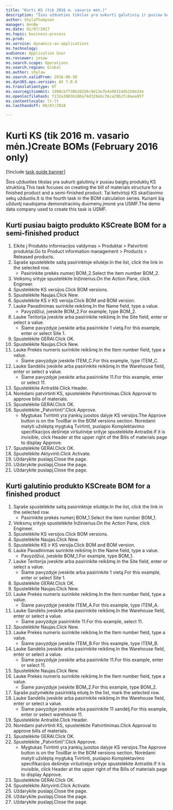 ```yaml
--- 
title: "Kurti KS (tik 2016 m. vasario mėn.)"
description: "Šios užduoties tikslas yra sukurti galutinių ir pusiau baigtų produktų KS struktūrą."
author: ShylaThompson
manager: AnnBe
ms.date: 02/07/2017
ms.topic: business-process
ms.prod: 
ms.service: dynamics-ax-applications
ms.technology: 
audience: Application User
ms.reviewer: josaw
ms.search.scope: Operations
ms.search.region: Global
ms.author: shylaw
ms.search.validFrom: 2016-06-30
ms.dyn365.ops.version: AX 7.0.0
ms.translationtype: HT
ms.sourcegitcommit: 1d98cbff30620256c9d13e7b4a90314db150e33e
ms.openlocfilehash: f132a3865b180a74d328ebc76ca29b2fc8aee85f
ms.contentlocale: lt-lt
ms.lasthandoff: 08/07/2018

---
```

# <a name="create-boms-february-2016-only"></a><span data-ttu-id="100fb-103">Kurti KS (tik 2016 m. vasario mėn.)</span><span class="sxs-lookup"><span data-stu-id="100fb-103">Create BOMs (February 2016 only)</span></span>

[!include [task guide banner](../../includes/task-guide-banner.md)]

<span data-ttu-id="100fb-104">Šios užduoties tikslas yra sukurti galutinių ir pusiau baigtų produktų KS struktūrą.</span><span class="sxs-lookup"><span data-stu-id="100fb-104">This task focuses on creating the bill of materials structure for a finished product and a semi-finished product.</span></span> <span data-ttu-id="100fb-105">Tai ketvirtoji KS skaičiavimo sekų užduotis.</span><span class="sxs-lookup"><span data-stu-id="100fb-105">It is the fourth task in the BOM calculation series.</span></span> <span data-ttu-id="100fb-106">Kuriant šią užduotį naudojama demonstracinių duomenų įmonė yra USMF.</span><span class="sxs-lookup"><span data-stu-id="100fb-106">The demo data company used to create this task is USMF.</span></span>


## <a name="create-bom-for-a-semi-finished-product"></a><span data-ttu-id="100fb-107">Kurti pusiau baigto produkto KS</span><span class="sxs-lookup"><span data-stu-id="100fb-107">Create BOM for a semi-finished product</span></span>
1. <span data-ttu-id="100fb-108">Eikite į Produkto informacijos valdymas > Produktai > Patvirtinti produktai.</span><span class="sxs-lookup"><span data-stu-id="100fb-108">Go to Product information management > Products > Released products.</span></span>
2. <span data-ttu-id="100fb-109">Sąraše spustelėkite saitą pasirinktoje eilutėje.</span><span class="sxs-lookup"><span data-stu-id="100fb-109">In the list, click the link in the selected row.</span></span>
    * <span data-ttu-id="100fb-110">Pasirinkite prekės numerį BOM_2.</span><span class="sxs-lookup"><span data-stu-id="100fb-110">Select the item number BOM_2.</span></span>  
3. <span data-ttu-id="100fb-111">Veiksmų srityje spustelėkite Inžinierius.</span><span class="sxs-lookup"><span data-stu-id="100fb-111">On the Action Pane, click Engineer.</span></span>
4. <span data-ttu-id="100fb-112">Spustelėkite KS versijos.</span><span class="sxs-lookup"><span data-stu-id="100fb-112">Click BOM versions.</span></span>
5. <span data-ttu-id="100fb-113">Spustelėkite Naujas.</span><span class="sxs-lookup"><span data-stu-id="100fb-113">Click New.</span></span>
6. <span data-ttu-id="100fb-114">Spustelėkite KS ir KS versija.</span><span class="sxs-lookup"><span data-stu-id="100fb-114">Click BOM and BOM version.</span></span>
7. <span data-ttu-id="100fb-115">Lauke Pavadinimas surinkite reikšmę.</span><span class="sxs-lookup"><span data-stu-id="100fb-115">In the Name field, type a value.</span></span>
    * <span data-ttu-id="100fb-116">Pavyzdžiui, įveskite BOM_2.</span><span class="sxs-lookup"><span data-stu-id="100fb-116">For example, type BOM_2.</span></span>  
8. <span data-ttu-id="100fb-117">Lauke Teritorija įveskite arba pasirinkite reikšmę.</span><span class="sxs-lookup"><span data-stu-id="100fb-117">In the Site field, enter or select a value.</span></span>
    * <span data-ttu-id="100fb-118">Šiame pavyzdyje įveskite arba pasirinkite 1 vietą.</span><span class="sxs-lookup"><span data-stu-id="100fb-118">For this example, enter or select Site 1.</span></span>  
9. <span data-ttu-id="100fb-119">Spustelėkite GERAI.</span><span class="sxs-lookup"><span data-stu-id="100fb-119">Click OK.</span></span>
10. <span data-ttu-id="100fb-120">Spustelėkite Naujas.</span><span class="sxs-lookup"><span data-stu-id="100fb-120">Click New.</span></span>
11. <span data-ttu-id="100fb-121">Lauke Prekės numeris surinkite reikšmę.</span><span class="sxs-lookup"><span data-stu-id="100fb-121">In the Item number field, type a value.</span></span>
    * <span data-ttu-id="100fb-122">Šiame pavyzdyje įveskite ITEM_C.</span><span class="sxs-lookup"><span data-stu-id="100fb-122">For this example, type ITEM_C.</span></span>  
12. <span data-ttu-id="100fb-123">Lauke Sandėlis įveskite arba pasirinkite reikšmę.</span><span class="sxs-lookup"><span data-stu-id="100fb-123">In the Warehouse field, enter or select a value.</span></span>
    * <span data-ttu-id="100fb-124">Šiame pavyzdyje įveskite arba pasirinkite 11.</span><span class="sxs-lookup"><span data-stu-id="100fb-124">For this example, enter or select 11.</span></span>  
13. <span data-ttu-id="100fb-125">Spustelėkite Antraštė.</span><span class="sxs-lookup"><span data-stu-id="100fb-125">Click Header.</span></span>
14. <span data-ttu-id="100fb-126">Norėdami patvirtinti KS, spustelėkite Patvirtinimas.</span><span class="sxs-lookup"><span data-stu-id="100fb-126">Click Approval to approve bills of materials.</span></span>
15. <span data-ttu-id="100fb-127">Spustelėkite GERAI.</span><span class="sxs-lookup"><span data-stu-id="100fb-127">Click OK.</span></span>
16. <span data-ttu-id="100fb-128">Spustelėkite „Patvirtinti“.</span><span class="sxs-lookup"><span data-stu-id="100fb-128">Click Approve.</span></span>
    * <span data-ttu-id="100fb-129">Mygtukas Tvirtinti yra įrankių juostos dalyje KS versijos.</span><span class="sxs-lookup"><span data-stu-id="100fb-129">The Approve button is on the ToolBar in the  BOM versions section.</span></span> <span data-ttu-id="100fb-130">Norėdami matyti užslėptą mygtuką Tvirtinti, puslapio Komplektavimo specifikacijos dešinėje viršutinėje srityje spustelėkite Antraštė.</span><span class="sxs-lookup"><span data-stu-id="100fb-130">If it is invisible, click Header at the upper right of the Bills of materials page to display Approve.</span></span>  
17. <span data-ttu-id="100fb-131">Spustelėkite GERAI.</span><span class="sxs-lookup"><span data-stu-id="100fb-131">Click OK.</span></span>
18. <span data-ttu-id="100fb-132">Spustelėkite Aktyvinti.</span><span class="sxs-lookup"><span data-stu-id="100fb-132">Click Activate.</span></span>
19. <span data-ttu-id="100fb-133">Uždarykite puslapį.</span><span class="sxs-lookup"><span data-stu-id="100fb-133">Close the page.</span></span>
20. <span data-ttu-id="100fb-134">Uždarykite puslapį.</span><span class="sxs-lookup"><span data-stu-id="100fb-134">Close the page.</span></span>
21. <span data-ttu-id="100fb-135">Uždarykite puslapį.</span><span class="sxs-lookup"><span data-stu-id="100fb-135">Close the page.</span></span>

## <a name="create-bom-for-a-finished-product"></a><span data-ttu-id="100fb-136">Kurti galutinio produkto KS</span><span class="sxs-lookup"><span data-stu-id="100fb-136">Create BOM for a finished product</span></span>
1. <span data-ttu-id="100fb-137">Sąraše spustelėkite saitą pasirinktoje eilutėje.</span><span class="sxs-lookup"><span data-stu-id="100fb-137">In the list, click the link in the selected row.</span></span>
    * <span data-ttu-id="100fb-138">Pasirinkite prekės numerį BOM_1.</span><span class="sxs-lookup"><span data-stu-id="100fb-138">Select the item number BOM_1.</span></span>  
2. <span data-ttu-id="100fb-139">Veiksmų srityje spustelėkite Inžinierius.</span><span class="sxs-lookup"><span data-stu-id="100fb-139">On the Action Pane, click Engineer.</span></span>
3. <span data-ttu-id="100fb-140">Spustelėkite KS versijos.</span><span class="sxs-lookup"><span data-stu-id="100fb-140">Click BOM versions.</span></span>
4. <span data-ttu-id="100fb-141">Spustelėkite Naujas.</span><span class="sxs-lookup"><span data-stu-id="100fb-141">Click New.</span></span>
5. <span data-ttu-id="100fb-142">Spustelėkite KS ir KS versija.</span><span class="sxs-lookup"><span data-stu-id="100fb-142">Click BOM and BOM version.</span></span>
6. <span data-ttu-id="100fb-143">Lauke Pavadinimas surinkite reikšmę.</span><span class="sxs-lookup"><span data-stu-id="100fb-143">In the Name field, type a value.</span></span>
    * <span data-ttu-id="100fb-144">Pavyzdžiui, įveskite BOM_1.</span><span class="sxs-lookup"><span data-stu-id="100fb-144">For example, type BOM_1.</span></span>  
7. <span data-ttu-id="100fb-145">Lauke Teritorija įveskite arba pasirinkite reikšmę.</span><span class="sxs-lookup"><span data-stu-id="100fb-145">In the Site field, enter or select a value.</span></span>
    * <span data-ttu-id="100fb-146">Šiame pavyzdyje įveskite arba pasirinkite 1 vietą.</span><span class="sxs-lookup"><span data-stu-id="100fb-146">For this example, enter or select Site 1.</span></span>  
8. <span data-ttu-id="100fb-147">Spustelėkite GERAI.</span><span class="sxs-lookup"><span data-stu-id="100fb-147">Click OK.</span></span>
9. <span data-ttu-id="100fb-148">Spustelėkite Naujas.</span><span class="sxs-lookup"><span data-stu-id="100fb-148">Click New.</span></span>
10. <span data-ttu-id="100fb-149">Lauke Prekės numeris surinkite reikšmę.</span><span class="sxs-lookup"><span data-stu-id="100fb-149">In the Item number field, type a value.</span></span>
    * <span data-ttu-id="100fb-150">Šiame pavyzdyje įveskite ITEM_A.</span><span class="sxs-lookup"><span data-stu-id="100fb-150">For this example, type ITEM_A.</span></span>  
11. <span data-ttu-id="100fb-151">Lauke Sandėlis įveskite arba pasirinkite reikšmę.</span><span class="sxs-lookup"><span data-stu-id="100fb-151">In the Warehouse field, enter or select a value.</span></span>
    * <span data-ttu-id="100fb-152">Šiame pavyzdyje pasirinkite 11.</span><span class="sxs-lookup"><span data-stu-id="100fb-152">For this example, select 11.</span></span>  
12. <span data-ttu-id="100fb-153">Spustelėkite Naujas.</span><span class="sxs-lookup"><span data-stu-id="100fb-153">Click New.</span></span>
13. <span data-ttu-id="100fb-154">Lauke Prekės numeris surinkite reikšmę.</span><span class="sxs-lookup"><span data-stu-id="100fb-154">In the Item number field, type a value.</span></span>
    * <span data-ttu-id="100fb-155">Šiame pavyzdyje įveskite ITEM_B.</span><span class="sxs-lookup"><span data-stu-id="100fb-155">For this example, type ITEM_B.</span></span>  
14. <span data-ttu-id="100fb-156">Lauke Sandėlis įveskite arba pasirinkite reikšmę.</span><span class="sxs-lookup"><span data-stu-id="100fb-156">In the Warehouse field, enter or select a value.</span></span>
    * <span data-ttu-id="100fb-157">Šiame pavyzdyje įveskite arba pasirinkite 11.</span><span class="sxs-lookup"><span data-stu-id="100fb-157">For this example, enter or select 11.</span></span>  
15. <span data-ttu-id="100fb-158">Spustelėkite Naujas.</span><span class="sxs-lookup"><span data-stu-id="100fb-158">Click New.</span></span>
16. <span data-ttu-id="100fb-159">Lauke Prekės numeris surinkite reikšmę.</span><span class="sxs-lookup"><span data-stu-id="100fb-159">In the Item number field, type a value.</span></span>
    * <span data-ttu-id="100fb-160">Šiame pavyzdyje įveskite BOM_2.</span><span class="sxs-lookup"><span data-stu-id="100fb-160">For this example, type BOM_2.</span></span>  
17. <span data-ttu-id="100fb-161">Sąraše pažymėkite pasirinktą eilutę.</span><span class="sxs-lookup"><span data-stu-id="100fb-161">In the list, mark the selected row.</span></span>
18. <span data-ttu-id="100fb-162">Lauke Sandėlis įveskite arba pasirinkite reikšmę.</span><span class="sxs-lookup"><span data-stu-id="100fb-162">In the Warehouse field, enter or select a value.</span></span>
    * <span data-ttu-id="100fb-163">Šiame pavyzdyje įveskite arba pasirinkite 11 sandėlį.</span><span class="sxs-lookup"><span data-stu-id="100fb-163">For this example, enter or select warehouse 11.</span></span>  
19. <span data-ttu-id="100fb-164">Spustelėkite Antraštė.</span><span class="sxs-lookup"><span data-stu-id="100fb-164">Click Header.</span></span>
20. <span data-ttu-id="100fb-165">Norėdami patvirtinti KS, spustelėkite Patvirtinimas.</span><span class="sxs-lookup"><span data-stu-id="100fb-165">Click Approval to approve bills of materials.</span></span>
21. <span data-ttu-id="100fb-166">Spustelėkite GERAI.</span><span class="sxs-lookup"><span data-stu-id="100fb-166">Click OK.</span></span>
22. <span data-ttu-id="100fb-167">Spustelėkite „Patvirtinti“.</span><span class="sxs-lookup"><span data-stu-id="100fb-167">Click Approve.</span></span>
    * <span data-ttu-id="100fb-168">Mygtukas Tvirtinti yra įrankių juostos dalyje KS versijos.</span><span class="sxs-lookup"><span data-stu-id="100fb-168">The Approve button is on the ToolBar in the  BOM versions section.</span></span> <span data-ttu-id="100fb-169">Norėdami matyti užslėptą mygtuką Tvirtinti, puslapio Komplektavimo specifikacijos dešinėje viršutinėje srityje spustelėkite Antraštė.</span><span class="sxs-lookup"><span data-stu-id="100fb-169">If it is invisible, click Header at the upper right of the Bills of materials page to display Approve.</span></span>  
23. <span data-ttu-id="100fb-170">Spustelėkite GERAI.</span><span class="sxs-lookup"><span data-stu-id="100fb-170">Click OK.</span></span>
24. <span data-ttu-id="100fb-171">Spustelėkite Aktyvinti.</span><span class="sxs-lookup"><span data-stu-id="100fb-171">Click Activate.</span></span>
25. <span data-ttu-id="100fb-172">Uždarykite puslapį.</span><span class="sxs-lookup"><span data-stu-id="100fb-172">Close the page.</span></span>
26. <span data-ttu-id="100fb-173">Uždarykite puslapį.</span><span class="sxs-lookup"><span data-stu-id="100fb-173">Close the page.</span></span>
27. <span data-ttu-id="100fb-174">Uždarykite puslapį.</span><span class="sxs-lookup"><span data-stu-id="100fb-174">Close the page.</span></span>



